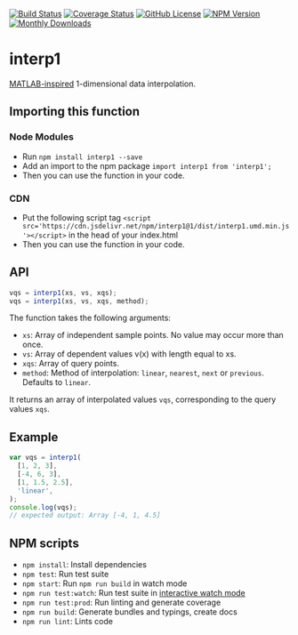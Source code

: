 [![Build Status](https://github.com/Symmetronic/interp1/workflows/build/badge.svg)](https://github.com/Symmetronic/interp1/actions?query=workflow%3Abuild+branch%3Amaster) [![Coverage Status](https://coveralls.io/repos/github/Symmetronic/interp1/badge.svg?branch=master)](https://coveralls.io/github/Symmetronic/interp1?branch=master) [![GitHub License](https://img.shields.io/github/license/Symmetronic/interp1)](https://github.com/Symmetronic/interp1/blob/master/LICENSE) [![NPM Version](https://img.shields.io/npm/v/interp1)](https://www.npmjs.com/package/interp1) [![Monthly Downloads](https://img.shields.io/npm/dm/interp1)](https://npmcharts.com/compare/interp1?minimal=true)

# interp1

[MATLAB-inspired](https://www.mathworks.com/help/matlab/ref/interp1.html) 1-dimensional data interpolation.

## Importing this function

### Node Modules

- Run `npm install interp1 --save`
- Add an import to the npm package `import interp1 from 'interp1';`
- Then you can use the function in your code.

### CDN

- Put the following script tag `<script src='https://cdn.jsdelivr.net/npm/interp1@1/dist/interp1.umd.min.js'></script>` in the head of your index.html
- Then you can use the function in your code.

## API

```javascript
vqs = interp1(xs, vs, xqs);
vqs = interp1(xs, vs, xqs, method);
```

The function takes the following arguments:

- `xs`: Array of independent sample points. No value may occur more than once.
- `vs`: Array of dependent values v(x) with length equal to xs.
- `xqs`: Array of query points.
- `method`: Method of interpolation: `linear`, `nearest`, `next` or `previous`. Defaults to `linear`.

It returns an array of interpolated values `vqs`, corresponding to the query values `xqs`.

## Example

```javascript
var vqs = interp1(
  [1, 2, 3],
  [-4, 6, 3],
  [1, 1.5, 2.5],
  'linear',
);
console.log(vqs);
// expected output: Array [-4, 1, 4.5]
```

## NPM scripts

- `npm install`: Install dependencies
- `npm test`: Run test suite
- `npm start`: Run `npm run build` in watch mode
- `npm run test:watch`: Run test suite in [interactive watch mode](http://facebook.github.io/jest/docs/cli.html#watch)
- `npm run test:prod`: Run linting and generate coverage
- `npm run build`: Generate bundles and typings, create docs
- `npm run lint`: Lints code

